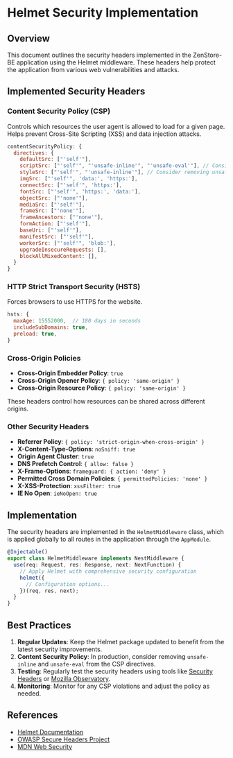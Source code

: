 # Helmet Security Implementation

## Overview

This document outlines the security headers implemented in the ZenStore-BE application using the Helmet middleware. These headers help protect the application from various web vulnerabilities and attacks.

## Implemented Security Headers

### Content Security Policy (CSP)

Controls which resources the user agent is allowed to load for a given page. Helps prevent Cross-Site Scripting (XSS) and data injection attacks.

```javascript
contentSecurityPolicy: {
  directives: {
    defaultSrc: ["'self'"],
    scriptSrc: ["'self'", "'unsafe-inline'", "'unsafe-eval'"], // Consider removing unsafe-inline/eval in production
    styleSrc: ["'self'", "'unsafe-inline'"], // Consider removing unsafe-inline in production
    imgSrc: ["'self'", 'data:', 'https:'],
    connectSrc: ["'self'", 'https:'],
    fontSrc: ["'self'", 'https:', 'data:'],
    objectSrc: ["'none'"],
    mediaSrc: ["'self'"],
    frameSrc: ["'none'"],
    frameAncestors: ["'none'"],
    formAction: ["'self'"],
    baseUri: ["'self'"],
    manifestSrc: ["'self'"],
    workerSrc: ["'self'", 'blob:'],
    upgradeInsecureRequests: [],
    blockAllMixedContent: [],
  }
}
```

### HTTP Strict Transport Security (HSTS)

Forces browsers to use HTTPS for the website.

```javascript
hsts: {
  maxAge: 15552000,  // 180 days in seconds
  includeSubDomains: true,
  preload: true,
}
```

### Cross-Origin Policies

- **Cross-Origin Embedder Policy**: `true`
- **Cross-Origin Opener Policy**: `{ policy: 'same-origin' }`
- **Cross-Origin Resource Policy**: `{ policy: 'same-origin' }`

These headers control how resources can be shared across different origins.

### Other Security Headers

- **Referrer Policy**: `{ policy: 'strict-origin-when-cross-origin' }`
- **X-Content-Type-Options**: `noSniff: true`
- **Origin Agent Cluster**: `true`
- **DNS Prefetch Control**: `{ allow: false }`
- **X-Frame-Options**: `frameguard: { action: 'deny' }`
- **Permitted Cross Domain Policies**: `{ permittedPolicies: 'none' }`
- **X-XSS-Protection**: `xssFilter: true`
- **IE No Open**: `ieNoOpen: true`

## Implementation

The security headers are implemented in the `HelmetMiddleware` class, which is applied globally to all routes in the application through the `AppModule`.

```typescript
@Injectable()
export class HelmetMiddleware implements NestMiddleware {
  use(req: Request, res: Response, next: NextFunction) {
    // Apply Helmet with comprehensive security configuration
    helmet({
      // Configuration options...
    })(req, res, next);
  }
}
```

## Best Practices

1. **Regular Updates**: Keep the Helmet package updated to benefit from the latest security improvements.
2. **Content Security Policy**: In production, consider removing `unsafe-inline` and `unsafe-eval` from the CSP directives.
3. **Testing**: Regularly test the security headers using tools like [Security Headers](https://securityheaders.com/) or [Mozilla Observatory](https://observatory.mozilla.org/).
4. **Monitoring**: Monitor for any CSP violations and adjust the policy as needed.

## References

- [Helmet Documentation](https://helmetjs.github.io/)
- [OWASP Secure Headers Project](https://owasp.org/www-project-secure-headers/)
- [MDN Web Security](https://developer.mozilla.org/en-US/docs/Web/Security)